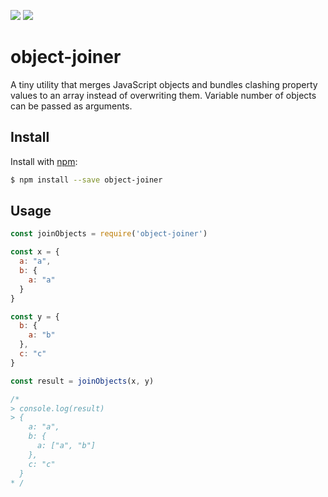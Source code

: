 ![](https://img.shields.io/npm/v/object-joiner.svg?style=flat) ![](https://img.shields.io/npm/dt/object-joiner.svg?style=flat)

# object-joiner

A tiny utility that merges JavaScript objects and bundles clashing property values to an array instead of overwriting them. Variable number of objects can be passed as arguments. 

## Install

Install with [npm](https://www.npmjs.com/):

```sh
$ npm install --save object-joiner
```

## Usage

```js
const joinObjects = require('object-joiner')

const x = {
  a: "a",
  b: {
    a: "a"
  }
}

const y = {
  b: {
    a: "b"
  },
  c: "c"
}

const result = joinObjects(x, y)

/*
> console.log(result)
> {
    a: "a",
    b: {
      a: ["a", "b"]
    },
    c: "c"
  }
* /
```
